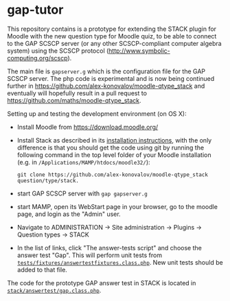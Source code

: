gap-tutor
========

This repository contains is a prototype for extending the STACK plugin for 
Moodle with the new question type for Moodle quiz, to be able to connect 
to the GAP SCSCP server (or any other SCSCP-compliant computer algebra system)
using the SCSCP protocol (http://www.symbolic-computing.org/scscp).

The main file is `gapserver.g` which is the configuration file for the GAP 
SCSCP server. The php code is experimental and is now being continued further 
in https://github.com/alex-konovalov/moodle-qtype_stack and eventually will 
hopefully result in a pull request to https://github.com/maths/moodle-qtype_stack.

Setting up and testing the development environment (on OS X):

- Install Moodle from https://download.moodle.org/

- Install Stack as described in its 
  [installation instructions](https://github.com/maths/moodle-qtype_stack/blob/master/doc/en/Installation/index.md),
  with the only difference is that you should get the code using git by running 
  the following command in the top level folder of your Moodle installation
  (e.g. in `/Applications/MAMP/htdocs/moodle32/`): 
  ```
  git clone https://github.com/alex-konovalov/moodle-qtype_stack question/type/stack.
  ```

- start GAP SCSCP server with `gap gapserver.g`

- start MAMP, open its WebStart page in your browser, go to the moodle page,
  and login as the "Admin" user.
  
- Navigate to ADMINISTRATION -> Site administration -> Plugins -> Question types -> STACK

- In the list of links, click "The answer-tests script" and choose the answer test "Gap".
  This will perform unit tests from [`tests/fixtures/answertestfixtures.class.php`](https://github.com/alex-konovalov/moodle-qtype_stack/blob/master/tests/fixtures/answertestfixtures.class.php).
  New unit tests should be added to that file.
  
The code for the prototype GAP answer test in STACK is located in
[`stack/answertest/gap.class.php`](https://github.com/alex-konovalov/moodle-qtype_stack/blob/master/stack/answertest/gap.class.php).


